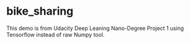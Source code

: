 # bike_sharing
This demo is from Udacity Deep Leaning Nano-Degree Project 1 using Tensorflow instead of raw Numpy tool.
